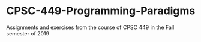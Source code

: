# CPSC-449-Programming-Paradigms
Assignments and exercises from the course of CPSC 449 in the Fall semester of 2019
